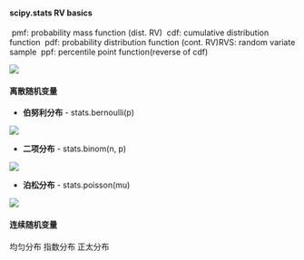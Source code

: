 #### scipy.stats RV basics

​	pmf: probability mass function (dist. RV)
​	cdf: cumulative distribution function
​	pdf: probability distribution function (cont. RV)
​	RVS: random variate sample
​	ppf: percentile point function(reverse of cdf)

![](img\image-20200722084728545.png)





#### 离散随机变量

- **伯努利分布** - stats.bernoulli(p)

![](D:\_wanghui\workspace\github_repos\freelance\00.notes\img\2.stats.Bernoulli.png)

- **二项分布** - stats.binom(n, p)

![](D:\_wanghui\workspace\github_repos\freelance\00.notes\img\3.stats.Binorm.png)

- **泊松分布** - stats.poisson(mu)

![](D:\_wanghui\workspace\github_repos\freelance\00.notes\img\4.stats.Poisson.png)

#### 连续随机变量

均匀分布
指数分布
正太分布
